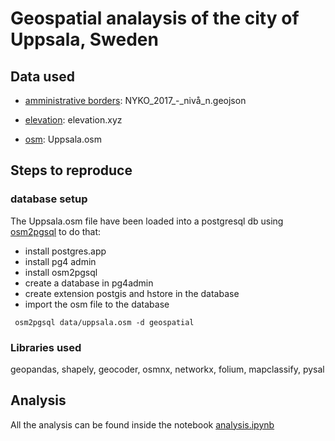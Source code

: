 # Geospatial analaysis of the city of Uppsala, Sweden

## Data used
- [amministrative borders](https://opendata.uppsala.se/search?groupIds=ec9ce82cb9324d22ab16db2efd2a492d): NYKO_2017_-_nivå_n.geojson
- [elevation](https://www.lantmateriet.se/sv/geodata/vara-produkter/produktlista/markhojdmodell-nedladdning-grid-50/): elevation.xyz

- [osm](https://extract.bbbike.org/?sw_lng=17.412&sw_lat=59.768&ne_lng=17.944&ne_lat=59.957&format=osm.xz&city=Uppsala&lang=en): Uppsala.osm


## Steps to reproduce

### database setup

The Uppsala.osm file have been loaded into a postgresql db using  [osm2pgsql](https://osm2pgsql.org/doc/manual.html) to do that:

- install postgres.app
- install pg4 admin 
- install osm2pgsql
- create a database in pg4admin
- create extension postgis and hstore in the database
- import the osm file to the database
  
``` osm2pgsql data/uppsala.osm -d geospatial```

### Libraries used 

geopandas, shapely, geocoder, osmnx, networkx, folium, mapclassify, pysal


## Analysis 
All the analysis can be found inside the notebook [analysis.ipynb]([uppsala.ipynb](https://github.com/alessiogandelli/geospatial-uppsala-housing/blob/main/src/analysis.ipynb))
